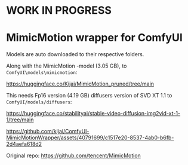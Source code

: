# WORK IN PROGRESS
# MimicMotion wrapper for ComfyUI

Models are auto downloaded to their respective folders.

Along with the MimicMotion -model (3.05 GB), to `ComfyUI\models\mimicmotion`:

https://huggingface.co/Kijai/MimicMotion_pruned/tree/main

This needs Fp16 version (4.19 GB) diffusers version of SVD XT 1.1 to `ComfyUI/models/diffusers`:

https://huggingface.co/stabilityai/stable-video-diffusion-img2vid-xt-1-1/tree/main


https://github.com/kijai/ComfyUI-MimicMotionWrapper/assets/40791699/c1517e20-8537-4ab0-b6fb-2d4aefa618d2


Original repo:
https://github.com/tencent/MimicMotion
